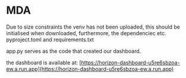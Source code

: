 # MDA

Due to size constraints the venv has not been uploaded, this should be initialised when downloaded, furthermore, the dependenciec etc. pyproject.toml and requirements.txt

app.py serves as the code that created our dashboard. 

the dashboard is available at: [https://horizon-dashboard-u5re6sbzoa-ew.a.run.app](https://horizon-dashboard-u5re6sbzoa-ew.a.run.app)
